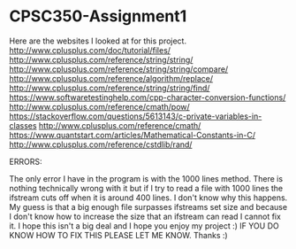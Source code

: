 # CPSC350-Assignment1
Here are the websites I looked at for this project. 
http://www.cplusplus.com/doc/tutorial/files/ 
http://www.cplusplus.com/reference/string/string/ 
http://www.cplusplus.com/reference/string/string/compare/ 
http://www.cplusplus.com/reference/algorithm/replace/ 
http://www.cplusplus.com/reference/string/string/find/ 
https://www.softwaretestinghelp.com/cpp-character-conversion-functions/ 
http://www.cplusplus.com/reference/cmath/pow/ 
https://stackoverflow.com/questions/5613143/c-private-variables-in-classes 
http://www.cplusplus.com/reference/cmath/ 
https://www.quantstart.com/articles/Mathematical-Constants-in-C/ 
http://www.cplusplus.com/reference/cstdlib/rand/

ERRORS:

The only error I have in the program is with the 1000 lines method. There is nothing technically wrong with it but if I try to read a file with 1000 lines the ifstream cuts off when it is around 400 lines. I don't know why this happens. My guess is that a big enough file surpasses ifstreams set size and because I don't know how to increase the size that an ifstream can read I cannot fix it. I hope this isn't a big deal and I hope you enjoy my project :)
IF YOU DO KNOW HOW TO FIX THIS PLEASE LET ME KNOW.  Thanks :)
